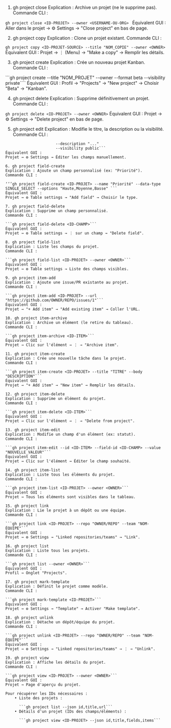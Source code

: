 
1. gh project close
Explication : Archive un projet (ne le supprime pas).
Commande CLI :

```gh project close <ID-PROJET> --owner <USERNAME-OU-ORG> ```
Équivalent GUI :
Aller dans le projet → ⚙️ Settings → "Close project" en bas de page.

2. gh project copy
Explication : Clone un projet existant.
Commande CLI :

```gh project copy <ID-PROJET-SOURCE> --title "NOM_COPIE" --owner <OWNER>```
Équivalent GUI :
Projet → ⋮ (Menu) → "Make a copy" → Remplir les détails.

3. gh project create
Explication : Crée un nouveau projet Kanban.
Commande CLI :

```gh project create --title "NOM_PROJET" --owner <OWNER> --format beta --visibility private````
Équivalent GUI :
Profil → "Projects" → "New project" → Choisir "Beta" → "Kanban".

4. gh project delete
Explication : Supprime définitivement un projet.
Commande CLI :

```gh project delete <ID-PROJET> --owner <OWNER>```
Équivalent GUI :
Projet → ⚙️ Settings → "Delete project" en bas de page.

5. gh project edit
Explication : Modifie le titre, la description ou la visibilité.
Commande CLI :

```gh project edit <ID-PROJET> --title "NOUVEAU_TITRE" 
					  --description "..." 
					  --visibility public```
Équivalent GUI :
Projet → ⚙️ Settings → Éditer les champs manuellement.

6. gh project field-create
Explication : Ajoute un champ personnalisé (ex: "Priorité").
Commande CLI :

‘’’gh project field-create <ID-PROJET> --name "Priorité" --data-type SINGLE_SELECT --options "Haute,Moyenne,Basse" ```
Équivalent GUI :
Projet → ⚙️ Table settings → "Add field" → Choisir le type.

7. gh project field-delete
Explication : Supprime un champ personnalisé.
Commande CLI :

```gh project field-delete <ID-CHAMP>```
Équivalent GUI :
Projet → ⚙️ Table settings → ⋮ sur un champ → "Delete field".

8. gh project field-list
Explication : Liste les champs du projet.
Commande CLI :

```gh project field-list <ID-PROJET> --owner <OWNER>```
Équivalent GUI :
Projet → ⚙️ Table settings → Liste des champs visibles.

9. gh project item-add
Explication : Ajoute une issue/PR existante au projet.
Commande CLI :

```gh project item-add <ID-PROJET> --url "https://github.com/OWNER/REPO/issues/1"```
Équivalent GUI :
Projet → "+ Add item" → "Add existing item" → Coller l'URL.

10. gh project item-archive
Explication : Archive un élément (le retire du tableau).
Commande CLI :

```gh project item-archive <ID-ITEM>```
Équivalent GUI :
Projet → Clic sur l'élément → ⋮ → "Archive item".

11. gh project item-create
Explication : Crée une nouvelle tâche dans le projet.
Commande CLI :

```gh project item-create <ID-PROJET> --title "TITRE" --body "DESCRIPTION"```
Équivalent GUI :
Projet → "+ Add item" → "New item" → Remplir les détails.

12. gh project item-delete
Explication : Supprime un élément du projet.
Commande CLI :

```gh project item-delete <ID-ITEM>```
Équivalent GUI :
Projet → Clic sur l'élément → ⋮ → "Delete from project".

13. gh project item-edit
Explication : Modifie un champ d'un élément (ex: statut).
Commande CLI :

```gh project item-edit --id <ID-ITEM> --field-id <ID-CHAMP> --value "NOUVELLE_VALEUR"```
Équivalent GUI :
Projet → Clic sur l'élément → Éditer le champ souhaité.

14. gh project item-list
Explication : Liste tous les éléments du projet.
Commande CLI :

```gh project item-list <ID-PROJET> --owner <OWNER>```
Équivalent GUI :
Projet → Tous les éléments sont visibles dans le tableau.

15. gh project link
Explication : Lie le projet à un dépôt ou une équipe.
Commande CLI :

```gh project link <ID-PROJET> --repo "OWNER/REPO" --team "NOM-ÉQUIPE"```
Équivalent GUI :
Projet → ⚙️ Settings → "Linked repositories/teams" → "Link".

16. gh project list
Explication : Liste tous les projets.
Commande CLI :

```gh project list --owner <OWNER>```
Équivalent GUI :
Profil → Onglet "Projects".

17. gh project mark-template
Explication : Définit le projet comme modèle.
Commande CLI :

```gh project mark-template <ID-PROJET>```
Équivalent GUI :
Projet → ⚙️ Settings → "Template" → Activer "Make template".

18. gh project unlink
Explication : Détache un dépôt/équipe du projet.
Commande CLI :

```gh project unlink <ID-PROJET> --repo "OWNER/REPO" --team "NOM-ÉQUIPE"```
Équivalent GUI :
Projet → ⚙️ Settings → "Linked repositories/teams" → ⋮ → "Unlink".

19. gh project view
Explication : Affiche les détails du projet.
Commande CLI :

```gh project view <ID-PROJET> --owner <OWNER>```
Équivalent GUI :
Projet → Page d'aperçu du projet.

Pour récupérer les IDs nécessaires :
    • Liste des projets :
      
      ```gh project list --json id,title,url```
    • Détails d'un projet (IDs des champs/éléments) :
      
      ```gh project view <ID-PROJET> --json id,title,fields,items```

